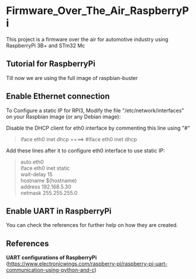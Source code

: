 # Firmware_Over_The_Air_RaspberryPi

This project is a firmware over the air for automotive industry using RaspberryPi 3B+ and STm32 Mc 

## Tutorial for RaspberryPi

Till now we are using the full image of raspbian-buster

## Enable Ethernet connection

To Configure a static IP for RPI3, Modify the file "/etc/network/interfaces" on your Raspbian image (or any Debian image):

Disable the DHCP client for eth0 interface by commenting this line using "#"
>iface eth0 inet dhcp    ====>   #iface eth0 inet dhcp

Add these lines after it to configure eth0 interface to use static IP:

>auto eth0\
>iface eth0 inet static\
>wait-delay 15\
>hostname $(hostname)\
>address 192.168.5.30\
>netmask 255.255.255.0

## Enable UART in RaspberryPi 



You can check the references for further help on how they are created.

## References

**UART configurations of RaspberryPi**
(https://www.electronicwings.com/raspberry-pi/raspberry-pi-uart-communication-using-python-and-c)
